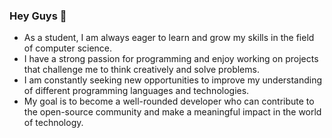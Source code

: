 ### Hey Guys 👋

- As a student, I am always eager to learn and grow my skills in the field of computer science. 
- I have a strong passion for programming and enjoy working on projects that challenge me to think creatively and solve problems. 
- I am constantly seeking new opportunities to improve my understanding of different programming languages and technologies. 
- My goal is to become a well-rounded developer who can contribute to the open-source community and make a meaningful impact in the world of technology. 

<!--
**meet931/meet931** is a ✨ _special_ ✨ repository because its `README.md` (this file) appears on your GitHub profile.

Here are some ideas to get you started:

- 🔭 I’m currently working on ...
- 🌱 I’m currently learning ...
- 👯 I’m looking to collaborate on ...
- 🤔 I’m looking for help with ...
- 💬 Ask me about ...
- 📫 How to reach me: ...
- 😄 Pronouns: ...
- ⚡ Fun fact: ...
-->
